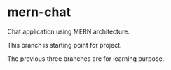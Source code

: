 # mern-chat

Chat application using MERN architecture.

This branch is starting point for project.

The previous three branches are for learning purpose.
